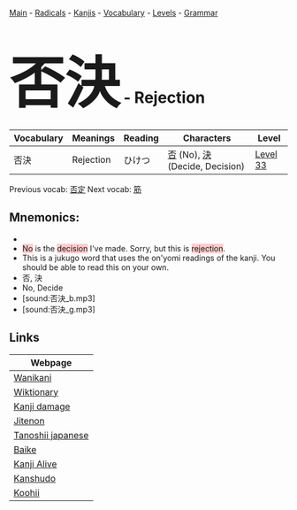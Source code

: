 <style> bigfont {font-size: 100px}</style>
[Main](../README.md) -
[Radicals](../radicals.md) -
[Kanjis](../kanjis.md) -
[Vocabulary](../vocabulary.md) -
[Levels](../levels.md) -
[Grammar](../grammar.md)
# <bigfont> 否決</bigfont> - Rejection 

| Vocabulary | Meanings | Reading | Characters | Level |
| --- | --- | --- | --- | --- |
| 否決 | Rejection | ひけつ |  [否](../kanjis/否.md) (No), [決](../kanjis/決.md) (Decide, Decision) | [Level 33](../levels/wk_level33.md) |

Previous vocab: [否定](否定.md) Next vocab: [筋](筋.md) 

## Mnemonics:

* 
* <span style="background-color:#ffcccb"> No</span> is the <span style="background-color:#ffcccb"> decision</span> I've made. Sorry, but this is <span style="background-color:#ffcccb"> rejection</span>.
* This is a jukugo word that uses the on'yomi readings of the kanji. You should be able to read this on your own.
* 否, 決
* No, Decide
* [sound:否決_b.mp3]
* [sound:否決_g.mp3]


## Links 

| Webpage |
| --- |
| [Wanikani          ](https://www.wanikani.com/kanji/否決) |
| [Wiktionary        ](https://en.wiktionary.org/wiki/否決) |
| [Kanji damage      ](http://www.kanjidamage.com/kanji/search?utf8=✓&q=否決) |
| [Jitenon           ](https://jitenon.com/kanji/否決) |
| [Tanoshii japanese ](https://www.tanoshiijapanese.com/dictionary/kanji.cfm?k=否決) |
| [Baike             ](https://baike.baidu.com/item/否決) |
| [Kanji Alive       ](https://app.kanjialive.com/否決) |
| [Kanshudo          ](https://www.kanshudo.com/searchmn?q=否決) |
| [Koohii            ](https://kanji.koohii.com/study/kanji/否決) |
